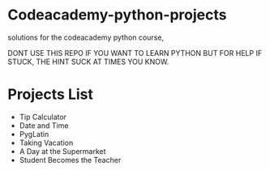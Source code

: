 Codeacademy-python-projects
===========================

solutions for the codeacademy python course, 

DONT USE THIS REPO IF YOU WANT TO LEARN PYTHON BUT FOR HELP IF STUCK, THE HINT SUCK AT TIMES YOU KNOW.

Projects List
=============
* Tip Calculator
* Date and Time
* PygLatin
* Taking Vacation
* A Day at the Supermarket
* Student Becomes the Teacher